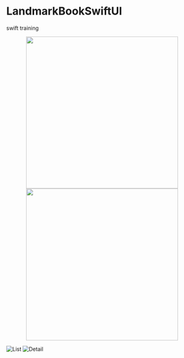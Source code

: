 # LandmarkBookSwiftUI
swift training

<p align="center">
  <img src="./LandmarkSwiftUI/images/step1.png" width="400" hspace="20"/>
  <img src="./LandmarkSwiftUI/images/step2.png" width="400"/> 
</p>


![List](./LandmarkSwiftUI/images/step1.png)
![Detail](./LandmarkSwiftUI/images/step2.png)
